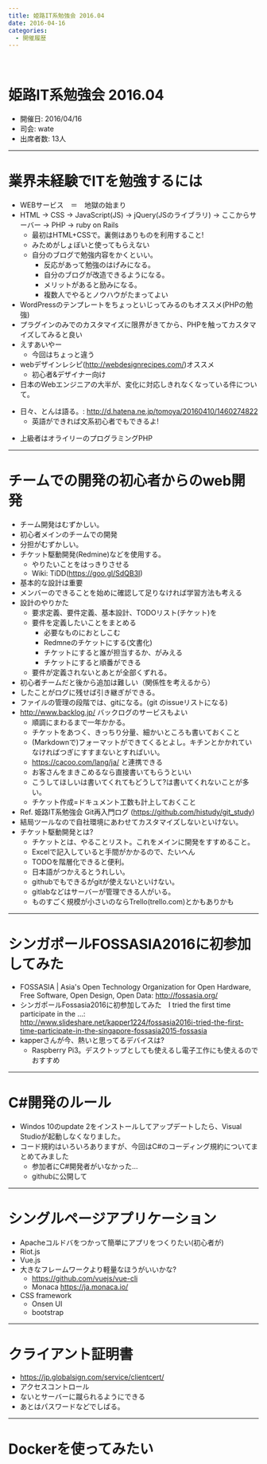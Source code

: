 ```yaml
---
title: 姫路IT系勉強会 2016.04
date: 2016-04-16
categories:
  - 開催履歴
---
```


﻿<!-- 姫路IT系勉強会 2016.04 log -->
<!-- https://docs.google.com/document/d/1sSTqoKuHCy76gpEs93nrB88VtnXjDHNJHKKDOMbJ-ys/edit -->

姫路IT系勉強会 2016.04
=======

* 開催日: 2016/04/16
* 司会: wate
* 出席者数: 13人


----------


# 業界未経験でITを勉強するには

* WEBサービス　＝　地獄の始まり
* HTML -> CSS -> JavaScript(JS) -> jQuery(JSのライブラリ)
 -> ここからサーバー -> PHP  -> ruby on Rails
	* 最初はHTML+CSSで。裏側はありものを利用すること!
	* みためがしょぼいと使ってもらえない
	* 自分のブログで勉強内容をかくといい。
		* 反応があって勉強のはげみになる。
		* 自分のブログが改造できるようになる。
		* メリットがあると励みになる。
		* 複数人でやるとノウハウがたまってよい
* WordPressのテンプレートをちょっといじってみるのもオススメ(PHPの勉強)
* プラグインのみでのカスタマイズに限界がきてから、PHPを触ってカスタマイズしてみると良い
* えすあいやー
	* 今回はちょっと違う
* webデザインレシピ(http://webdesignrecipes.com/)オススメ
	* 初心者&デザイナー向け
* 日本のWebエンジニアの大半が、変化に対応しきれなくなっている件について。
 - 日々、とんは語る。: http://d.hatena.ne.jp/tomoya/20160410/1460274822
	* 英語ができれば文系初心者でもできるよ!
* 上級者はオライリーのプログラミングPHP


----------


# チームでの開発の初心者からのweb開発

* チーム開発はむずかしい。
* 初心者メインのチームでの開発
* 分担がむずかしい。
* チケット駆動開発(Redmine)などを使用する。
	* やりたいことをはっきりさせる
	* Wiki: TiDD(https://goo.gl/SdQB3I)
* 基本的な設計は重要
* メンバーのできることを始めに確認して足りなければ学習方法も考える
* 設計のやりかた
	* 要求定義、要件定義、基本設計、TODOリスト(チケット)を
	* 要件を定義したいことをまとめる
		* 必要なものにおとしこむ
		* Redmneのチケットにする(文書化)
		* チケットにすると誰が担当するか、がみえる
		* チケットにすると順番ができる
	* 要件が定義されないとあとが全部くずれる。
* 初心者チームだと後から追加は難しい（関係性を考えるから）
* したことがログに残せば引き継ぎができる。
* ファイルの管理の段階では、gitになる。(git のissueリストになる)
* http://www.backlog.jp/ バックログのサービスもよい
	* 順調にまわるまで一年かかる。
	* チケットをあつく、きっちり分量、細かいところも書いておくこと
	* (Markdownで)フォーマットができてくるとよし。キチンとかかれていなければつぎにすすまないとすればいい。
	* https://cacoo.com/lang/ja/ と連携できる
	* お客さんをまきこめるなら直接書いてもらうといい
	* こうしてほしいは書いてくれてもどうして?は書いてくれないことが多い。
	* チケット作成=ドキュメント工数も計上しておくこと
* Ref. 姫路IT系勉強会 Git再入門ログ (https://github.com/histudy/git_study)
* 結局ツールなので自社環境にあわせてカスタマイズしないといけない。
* チケット駆動開発とは?
	* チケットとは、やることリスト。これをメインに開発をすすめること。
	* Excelで記入していると手間がかかるので、たいへん
	* TODOを階層化できると便利。
	* 日本語がつかえるとうれしい。
	* githubでもできるがgitが使えないといけない。
	* gitlabなどはサーバーが管理できる人がいる。
	* ものすごく規模が小さいのならTrello(trello.com)とかもありかも


----------


# シンガポールFOSSASIA2016に初参加してみた

* FOSSASIA | Asia's Open Technology Organization for Open Hardware, Free Software, Open Design, Open Data: http://fossasia.org/
* シンガポールFossasia2016に初参加してみた　I tried the first time participate in the …: http://www.slideshare.net/kapper1224/fossasia2016i-tried-the-first-time-participate-in-the-singapore-fossasia2015-fossasia
* kapperさんが今、熱いと思ってるデバイスは?
	* Raspberry Pi3。デスクトップとしても使えるし電子工作にも使えるのでおすすめ


----------


# C#開発のルール

* Windos 10のupdate 2をインストールしてアップデートしたら、Visual Studioが起動しなくなりました。
* コード規約はいろいろありますが、今回はC#のコーディング規約についてまとめてみました
	* 参加者にC#開発者がいなかった...
	* githubに公開して


----------


# シングルページアプリケーション

* Apacheコルドバをつかって簡単にアプリをつくりたい(初心者が)
* Riot.js
* Vue.js
* 大きなフレームワークより軽量なほうがいいかな?
	* https://github.com/vuejs/vue-cli
	* Monaca https://ja.monaca.io/
* CSS framework
	* Onsen UI
	* bootstrap


----------


# クライアント証明書

* https://jp.globalsign.com/service/clientcert/
* アクセスコントロール
* ないとサーバーに蹴られるようにできる
* あとはパスワードなどでしばる。


----------


# Dockerを使ってみたい
